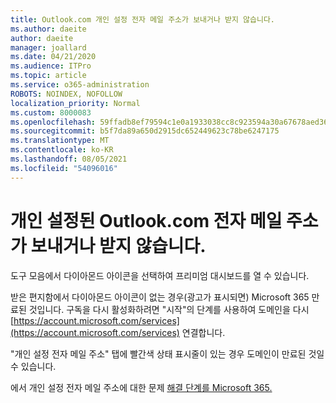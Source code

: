 ```yaml
---
title: Outlook.com 개인 설정 전자 메일 주소가 보내거나 받지 않습니다.
ms.author: daeite
author: daeite
manager: joallard
ms.date: 04/21/2020
ms.audience: ITPro
ms.topic: article
ms.service: o365-administration
ROBOTS: NOINDEX, NOFOLLOW
localization_priority: Normal
ms.custom: 8000083
ms.openlocfilehash: 59ffadb8ef79594c1e0a1933038cc8c923594a30a67678aed36aa62cf174c3aa
ms.sourcegitcommit: b5f7da89a650d2915dc652449623c78be6247175
ms.translationtype: MT
ms.contentlocale: ko-KR
ms.lasthandoff: 08/05/2021
ms.locfileid: "54096016"
---
```

# <a name="my-personalized-outlookcom-email-address-isnt-sending-or-receiving"></a>개인 설정된 Outlook.com 전자 메일 주소가 보내거나 받지 않습니다.

도구 모음에서 다이아몬드 아이콘을 선택하여 프리미엄 대시보드를 열 수 있습니다.

받은 편지함에서 다이아몬드 아이콘이 없는 경우(광고가 표시되면) Microsoft 365 만료된 것입니다. 구독을 다시 활성화하려면 "시작"의 단계를 사용하여 도메인을 다시 [https://account.microsoft.com/services](https://account.microsoft.com/services) 연결합니다.

"개인 설정 전자 메일 주소" 탭에 빨간색 상태 표시줄이 있는 경우 도메인이 만료된 것일 수 있습니다.

에서 개인 설정 전자 메일 주소에 대한 문제 [해결 단계를 Microsoft 365.](https://support.office.com/article/75416a58-b225-4c02-8c07-8979403b427b?wt.mc_id=Office_Outlook_com_Alchemy)